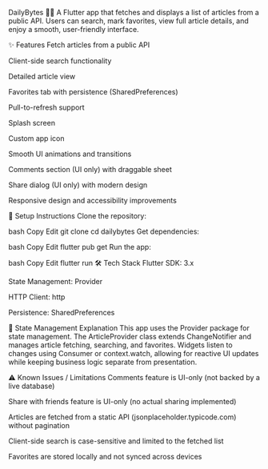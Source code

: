 DailyBytes 📱📰
A Flutter app that fetches and displays a list of articles from a public API.
Users can search, mark favorites, view full article details, and enjoy a smooth, user-friendly interface.

✨ Features
Fetch articles from a public API

Client-side search functionality

Detailed article view

Favorites tab with persistence (SharedPreferences)

Pull-to-refresh support

Splash screen

Custom app icon

Smooth UI animations and transitions

Comments section (UI only) with draggable sheet

Share dialog (UI only) with modern design

Responsive design and accessibility improvements

🚀 Setup Instructions
Clone the repository:

bash
Copy
Edit
git clone <your-repo-link>
cd dailybytes
Get dependencies:

bash
Copy
Edit
flutter pub get
Run the app:

bash
Copy
Edit
flutter run
🛠️ Tech Stack
Flutter SDK: 3.x

State Management: Provider

HTTP Client: http

Persistence: SharedPreferences

🧠 State Management Explanation
This app uses the Provider package for state management.
The ArticleProvider class extends ChangeNotifier and manages article fetching, searching, and favorites.
Widgets listen to changes using Consumer or context.watch, allowing for reactive UI updates while keeping business logic separate from presentation.

⚠️ Known Issues / Limitations
Comments feature is UI-only (not backed by a live database)

Share with friends feature is UI-only (no actual sharing implemented)

Articles are fetched from a static API (jsonplaceholder.typicode.com) without pagination

Client-side search is case-sensitive and limited to the fetched list

Favorites are stored locally and not synced across devices
